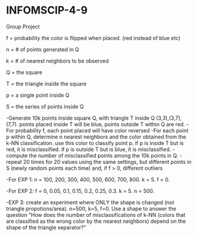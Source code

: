 # INFOMSCIP-4-9
Group Project 

f = probability the color is flipped when placed. (red instead of blue etc)

n = # of points generated in Q

k = # of nearest neighbors to be observed

Q = the square

T = the triangle inside the square

p = a single point inside Q

S = the series of points inside Q

-Generate 10k points inside square Q, with triangle T inside Q (3,3),(3,7),(7,7). points placed inside T will be blue, points outside T within Q are red.
-For probability f, each point placed will have color reversed
-For each point p within Q, determine n nearest neighbors and the color obtained from the k-NN classification. use this color to classify point p. if p is inside T but is red, it is misclassified. if p is outside T but is blue, it is misclassified.
-compute the number of misclassified points among the 10k points in Q.
-repeat 20 times for 20 values using the same settings, but different points in S (newly random points each time) and, if f > 0, different outliers

-For EXP 1: n = 100, 200, 300, 400, 500, 600, 700, 800. k = 5. f = 0.

-For EXP 2: f = 0, 0.05, 0.1, 0.15, 0.2, 0.25, 0.3. k = 5. n = 500.

-EXP 3: create an experiment where ONLY the shape is changed (not triangle propotions/area). n=500, k=5, f=0. Use a shape to answer the question "How does the number of misclassifications of k-NN (colors that are classified as the wrong color by the nearest neighbors) depend on the shape of the triangle separator?"
